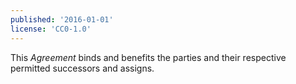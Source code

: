 ```yaml
---
published: '2016-01-01'
license: 'CC0-1.0'
---
```


This _Agreement_ binds and benefits the parties and their respective permitted successors and assigns.

